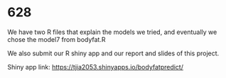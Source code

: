 # 628
We have two R files that explain the models we tried, and eventually we chose the model7 from bodyfat.R

We also submit our R shiny app and our report and slides of this project.






Shiny app link: https://tjia2053.shinyapps.io/bodyfatpredict/
